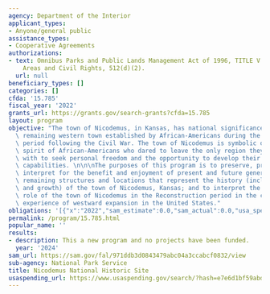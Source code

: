```yaml
---
agency: Department of the Interior
applicant_types:
- Anyone/general public
assistance_types:
- Cooperative Agreements
authorizations:
- text: Omnibus Parks and Public Lands Management Act of 1996, TITLE V – Historic
    Areas and Civil Rights, 512(d)(2).
  url: null
beneficiary_types: []
categories: []
cfda: '15.785'
fiscal_year: '2022'
grants_url: https://grants.gov/search-grants?cfda=15.785
layout: program
objective: "The town of Nicodemus, in Kansas, has national significance as the only\
  \ remaining western town established by African-Americans during the Reconstruction\
  \ period following the Civil War. The town of Nicodemus is symbolic of the pioneer\
  \ spirit of African-Americans who dared to leave the only region they had been familiar\
  \ with to seek personal freedom and the opportunity to develop their talents and\
  \ capabilities. \n\n\nThe purposes of this program is to preserve, protect, and\
  \ interpret for the benefit and enjoyment of present and future generations, the\
  \ remaining structures and locations that represent the history (including the settlement\
  \ and growth) of the town of Nicodemus, Kansas; and to interpret the historical\
  \ role of the town of Nicodemus in the Reconstruction period in the context of the\
  \ experience of westward expansion in the United States."
obligations: '[{"x":"2022","sam_estimate":0.0,"sam_actual":0.0,"usa_spending_actual":0.0},{"x":"2023","sam_estimate":0.0,"sam_actual":0.0,"usa_spending_actual":0.0},{"x":"2024","sam_estimate":5000.0,"sam_actual":0.0,"usa_spending_actual":10000.0}]'
permalink: /program/15.785.html
popular_name: ''
results:
- description: This a new program and no projects have been funded.
  year: '2024'
sam_url: https://sam.gov/fal/971ddb3d0843479abc04a3ccabcf0832/view
sub-agency: National Park Service
title: Nicodemus National Historic Site
usaspending_url: https://www.usaspending.gov/search/?hash=e7e6d1bf59abd4a25bdbf8e22ec3549c
---
```

